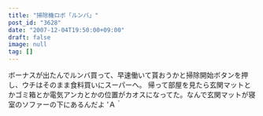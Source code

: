 ```yaml
---
title: "掃除機ロボ「ルンバ」"
post_id: "3628"
date: "2007-12-04T19:50:00+09:00"
draft: false
image: null
tag: []
---
```



ボーナスが出たんでルンバ買って、早速働いて貰おうかと掃除開始ボタンを押し、ウチはそのまま食料買いにスーパーへ。 帰って部屋を見たら玄関マットとかゴミ箱とか電気アンカとかの位置がカオスになってた。なんで玄関マットが寝室のソファーの下にあるんだよ 'Ａ｀
